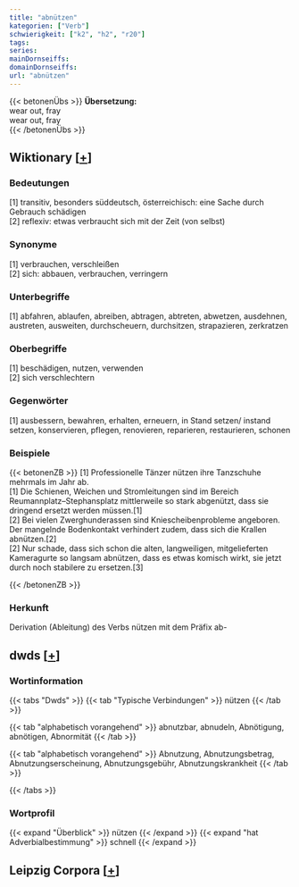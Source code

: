 ```yaml
---
title: "abnützen"
kategorien: ["Verb"]
schwierigkeit: ["k2", "h2", "r20"]
tags:
series:
mainDornseiffs:
domainDornseiffs:
url: "abnützen"
---
```


{{< betonenÜbs >}}
**Übersetzung:**  
wear out, fray  
wear out, fray  
{{< /betonenÜbs >}}

## Wiktionary [[+](https://de.wiktionary.org/wiki/abnützen)]

### Bedeutungen
[1] transitiv, besonders süddeutsch, österreichisch: eine Sache durch Gebrauch schädigen  
[2] reflexiv: etwas verbraucht sich mit der Zeit (von selbst)  

### Synonyme
[1] verbrauchen, verschleißen  
[2] sich: abbauen, verbrauchen, verringern  

### Unterbegriffe
[1] abfahren, ablaufen, abreiben, abtragen, abtreten, abwetzen, ausdehnen, austreten, ausweiten, durchscheuern, durchsitzen, strapazieren, zerkratzen  

### Oberbegriffe
[1] beschädigen, nutzen, verwenden  
[2] sich verschlechtern  

### Gegenwörter
[1] ausbessern, bewahren, erhalten, erneuern, in Stand setzen/ instand setzen, konservieren, pflegen, renovieren, reparieren, restaurieren, schonen  

### Beispiele
{{< betonenZB >}}
[1] Professionelle Tänzer nützen ihre Tanzschuhe mehrmals im Jahr ab.  
[1] Die Schienen, Weichen und Stromleitungen sind im Bereich Reumannplatz–Stephansplatz mittlerweile so stark abgenützt, dass sie dringend ersetzt werden müssen.[1]  
[2] Bei vielen Zwerghunderassen sind Kniescheibenprobleme angeboren. Der mangelnde Bodenkontakt verhindert zudem, dass sich die Krallen abnützen.[2]  
[2] Nur schade, dass sich schon die alten, langweiligen, mitgelieferten Kameragurte so langsam abnützen, dass es etwas komisch wirkt, sie jetzt durch noch stabilere zu ersetzen.[3]  

{{< /betonenZB >}}
### Herkunft
Derivation (Ableitung) des Verbs nützen mit dem Präfix ab-  



## dwds [[+](https://www.dwds.de/wb/abnützen)]

### Wortinformation
{{< tabs "Dwds" >}}
{{< tab "Typische Verbindungen" >}}
nützen
{{< /tab >}}

{{< tab "alphabetisch vorangehend" >}}
abnutzbar, abnudeln, Abnötigung, abnötigen, Abnormität
{{< /tab >}}

{{< tab "alphabetisch vorangehend" >}}
Abnutzung, Abnutzungsbetrag, Abnutzungserscheinung, Abnutzungsgebühr, Abnutzungskrankheit
{{< /tab >}}

{{< /tabs >}}

### Wortprofil
{{< expand "Überblick" >}} nützen {{< /expand >}}
{{< expand "hat Adverbialbestimmung" >}} schnell {{< /expand >}}

## Leipzig Corpora [[+](https://corpora.uni-leipzig.de/en/res?word=abnützen&corpusId=deu_newscrawl-public_2018)]

